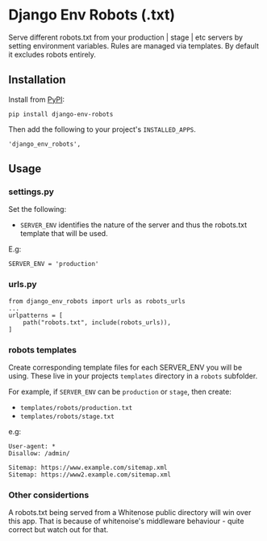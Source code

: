 # Django Env Robots (.txt)

Serve different robots.txt from your production | stage | etc servers by setting environment variables.
Rules are managed via templates.
By default it excludes robots entirely.


## Installation

Install from [PyPI](https://pypi.org/project/django-env-robots/):

```
pip install django-env-robots
```

Then add the following to your project's `INSTALLED_APPS`.

```
'django_env_robots',
```

## Usage

### settings.py
Set the following:
 - `SERVER_ENV` identifies the nature of the server and thus the robots.txt template that will be used.

E.g:
```
SERVER_ENV = 'production'
```

### urls.py
```
from django_env_robots import urls as robots_urls
...
urlpatterns = [
    path("robots.txt", include(robots_urls)),
]
```

### robots templates
Create corresponding template files for each SERVER_ENV you will be using.
These live in your projects `templates` directory in a `robots` subfolder.

For example, if `SERVER_ENV` can be `production` or `stage`, then create:
 - `templates/robots/production.txt`
 - `templates/robots/stage.txt`

e.g:
```
User-agent: *
Disallow: /admin/

Sitemap: https://www.example.com/sitemap.xml
Sitemap: https://www2.example.com/sitemap.xml
```

### Other considertions

A robots.txt being served from a Whitenose public directory will win over this app. That is because of whitenoise's middleware behaviour - quite correct but watch out for that.
